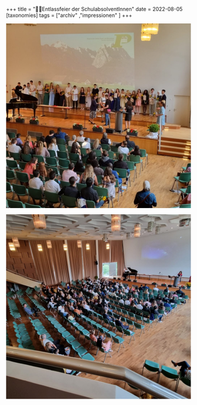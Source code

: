 +++
title = "🧑‍🎓Entlassfeier der SchulabsolventInnen"
date = 2022-08-05
[taxonomies]
tags = ["archiv" ,"impressionen" ]
+++

[![](images/20220721_183703-1024x1024.jpg)](https://volksschule-partenkirchen.de/wp-content/uploads/20220721_183703-scaled.jpg)

[![](images/20220721_171203-1024x1024.jpg)](https://volksschule-partenkirchen.de/wp-content/uploads/20220721_171203-scaled.jpg)
